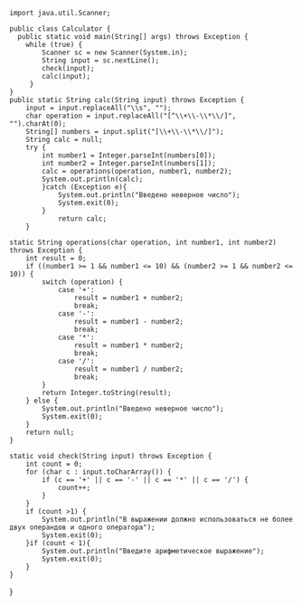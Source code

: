     import java.util.Scanner;

    public class Calculator {
      public static void main(String[] args) throws Exception {
        while (true) {
            Scanner sc = new Scanner(System.in);
            String input = sc.nextLine();
            check(input);
            calc(input);
         }   
    }
    public static String calc(String input) throws Exception {
        input = input.replaceAll("\\s", "");
        char operation = input.replaceAll("[^\\+\\-\\*\\/]", "").charAt(0);
        String[] numbers = input.split("[\\+\\-\\*\\/]");
        String calc = null;
        try {
            int number1 = Integer.parseInt(numbers[0]);
            int number2 = Integer.parseInt(numbers[1]);
            calc = operations(operation, number1, number2);
            System.out.println(calc);
            }catch (Exception e){
                System.out.println("Введено неверное число");
                System.exit(0);
            }
                return calc;
        }       

    static String operations(char operation, int number1, int number2) throws Exception {
        int result = 0;
        if ((number1 >= 1 && number1 <= 10) && (number2 >= 1 && number2 <= 10)) {
            switch (operation) {
                case '+':
                    result = number1 + number2;
                    break;
                case '-':
                    result = number1 - number2;
                    break;
                case '*':
                    result = number1 * number2;
                    break;
                case '/':
                    result = number1 / number2;
                    break;
            }
            return Integer.toString(result);
        } else {
            System.out.println("Введено неверное число");
            System.exit(0);
        }
        return null;
    }

    static void check(String input) throws Exception {
        int count = 0;
        for (char c : input.toCharArray()) {
            if (c == '+' || c == '-' || c == '*' || c == '/') {
                count++;
            }
        }
        if (count >1) {
            System.out.println("В выражении должно использоваться не более двух операндов и одного оператора");
            System.exit(0);
        }if (count < 1){
            System.out.println("Введите арифметическое выражение");
            System.exit(0);
        }
    }
}